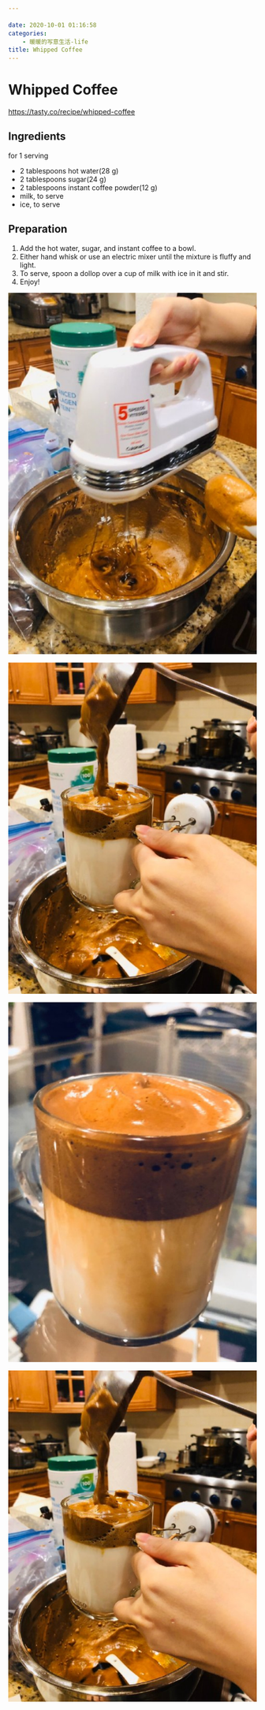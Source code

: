 ```yaml
---

date: 2020-10-01 01:16:58
categories:
    - 暖暖的写意生活-life
title: Whipped Coffee
---
```


# Whipped Coffee

https://tasty.co/recipe/whipped-coffee

## Ingredients

for 1 serving

  * 2 tablespoons hot water(28 g)
  * 2 tablespoons sugar(24 g)
  * 2 tablespoons instant coffee powder(12 g)
  * milk, to serve
  * ice, to serve



##  Preparation

  1. Add the hot water, sugar, and instant coffee to a bowl.
  2. Either hand whisk or use an electric mixer until the mixture is fluffy and light.
  3. To serve, spoon a dollop over a cup of milk with ice in it and stir.
  4. Enjoy!



  


  


  


![](image_0.png)

![](image_1.png)

![](image_2.png)

![](image_3.png)

